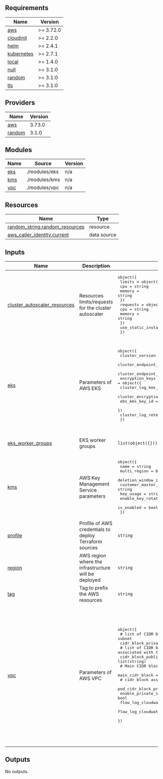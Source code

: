 <!-- BEGIN_TF_DOCS -->
## Requirements

| Name | Version |
|------|---------|
| <a name="requirement_aws"></a> [aws](#requirement\_aws) | >= 3.72.0 |
| <a name="requirement_cloudinit"></a> [cloudinit](#requirement\_cloudinit) | >= 2.2.0 |
| <a name="requirement_helm"></a> [helm](#requirement\_helm) | >= 2.4.1 |
| <a name="requirement_kubernetes"></a> [kubernetes](#requirement\_kubernetes) | >= 2.7.1 |
| <a name="requirement_local"></a> [local](#requirement\_local) | >= 1.4.0 |
| <a name="requirement_null"></a> [null](#requirement\_null) | >= 3.1.0 |
| <a name="requirement_random"></a> [random](#requirement\_random) | >= 3.1.0 |
| <a name="requirement_tls"></a> [tls](#requirement\_tls) | >= 3.1.0 |

## Providers

| Name | Version |
|------|---------|
| <a name="provider_aws"></a> [aws](#provider\_aws) | 3.73.0 |
| <a name="provider_random"></a> [random](#provider\_random) | 3.1.0 |

## Modules

| Name | Source | Version |
|------|--------|---------|
| <a name="module_eks"></a> [eks](#module\_eks) | ./modules/eks | n/a |
| <a name="module_kms"></a> [kms](#module\_kms) | ./modules/kms | n/a |
| <a name="module_vpc"></a> [vpc](#module\_vpc) | ./modules/vpc | n/a |

## Resources

| Name | Type |
|------|------|
| [random_string.random_resources](https://registry.terraform.io/providers/hashicorp/random/latest/docs/resources/string) | resource |
| [aws_caller_identity.current](https://registry.terraform.io/providers/hashicorp/aws/latest/docs/data-sources/caller_identity) | data source |

## Inputs

| Name | Description | Type | Default | Required |
|------|-------------|------|---------|:--------:|
| <a name="input_cluster_autoscaler_resources"></a> [cluster\_autoscaler\_resources](#input\_cluster\_autoscaler\_resources) | Resources limits/requests for the cluster autoscaler | <pre>object({<br>    limits                   = object({<br>      cpu    = string<br>      memory = string<br>    })<br>    requests                 = object({<br>      cpu    = string<br>      memory = string<br>    })<br>    use_static_instance_list = bool<br>  })</pre> | <pre>{<br>  "limits": {<br>    "cpu": "3000m",<br>    "memory": "3000Mi"<br>  },<br>  "requests": {<br>    "cpu": "1000m",<br>    "memory": "1000Mi"<br>  },<br>  "use_static_instance_list": true<br>}</pre> | no |
| <a name="input_eks"></a> [eks](#input\_eks) | Parameters of AWS EKS | <pre>object({<br>    cluster_version                      = string<br>    cluster_endpoint_public_access       = bool<br>    cluster_endpoint_public_access_cidrs = list(string)<br>    encryption_keys                      = object({<br>      cluster_log_kms_key_id    = string<br>      cluster_encryption_config = string<br>      ebs_kms_key_id            = string<br>    })<br>    cluster_log_retention_in_days        = number<br>  })</pre> | <pre>{<br>  "cluster_endpoint_public_access": true,<br>  "cluster_endpoint_public_access_cidrs": [<br>    "0.0.0.0/0"<br>  ],<br>  "cluster_log_retention_in_days": 30,<br>  "cluster_version": "1.21",<br>  "encryption_keys": {<br>    "cluster_encryption_config": "",<br>    "cluster_log_kms_key_id": "",<br>    "ebs_kms_key_id": ""<br>  }<br>}</pre> | no |
| <a name="input_eks_worker_groups"></a> [eks\_worker\_groups](#input\_eks\_worker\_groups) | EKS worker groups | `list(object({}))` | <pre>[<br>  {}<br>]</pre> | no |
| <a name="input_kms"></a> [kms](#input\_kms) | AWS Key Management Service parameters | <pre>object({<br>    name                     = string<br>    multi_region             = bool<br>    deletion_window_in_days  = number<br>    customer_master_key_spec = string<br>    key_usage                = string<br>    enable_key_rotation      = bool<br>    is_enabled               = bool<br>  })</pre> | <pre>{<br>  "customer_master_key_spec": "SYMMETRIC_DEFAULT",<br>  "deletion_window_in_days": 7,<br>  "enable_key_rotation": true,<br>  "is_enabled": true,<br>  "key_usage": "ENCRYPT_DECRYPT",<br>  "multi_region": false,<br>  "name": "armonik-kms"<br>}</pre> | no |
| <a name="input_profile"></a> [profile](#input\_profile) | Profile of AWS credentials to deploy Terraform sources | `string` | `"default"` | no |
| <a name="input_region"></a> [region](#input\_region) | AWS region where the infrastructure will be deployed | `string` | `"eu-west-3"` | no |
| <a name="input_tag"></a> [tag](#input\_tag) | Tag to prefix the AWS resources | `string` | `null` | no |
| <a name="input_vpc"></a> [vpc](#input\_vpc) | Parameters of AWS VPC | <pre>object({<br>    # list of CIDR block associated with the private subnet<br>    cidr_block_private                              = list(string)<br>    # list of CIDR block associated with the public subnet<br>    cidr_block_public                               = list(string)<br>    # Main CIDR block associated to the VPC<br>    main_cidr_block                                 = string<br>    # cidr block associated with pod<br>    pod_cidr_block_private                          = list(string)<br>    enable_private_subnet                           = bool<br>    flow_log_cloudwatch_log_group_kms_key_id        = string<br>    flow_log_cloudwatch_log_group_retention_in_days = number<br>  })</pre> | <pre>{<br>  "cidr_block_private": [<br>    "10.0.0.0/18",<br>    "10.0.64.0/18",<br>    "10.0.128.0/18"<br>  ],<br>  "cidr_block_public": [<br>    "10.0.192.0/24",<br>    "10.0.193.0/24",<br>    "10.0.194.0/24"<br>  ],<br>  "enable_private_subnet": true,<br>  "flow_log_cloudwatch_log_group_kms_key_id": "",<br>  "flow_log_cloudwatch_log_group_retention_in_days": 30,<br>  "main_cidr_block": "10.0.0.0/16",<br>  "pod_cidr_block_private": [<br>    "10.1.0.0/16",<br>    "10.2.0.0/16",<br>    "10.3.0.0/16"<br>  ]<br>}</pre> | no |

## Outputs

No outputs.
<!-- END_TF_DOCS -->